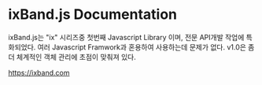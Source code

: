# ixBand.js Documentation

ixBand.js는 "ix" 시리즈중 첫번째 Javascript Library 이며, 전문 API개발 작업에 특화되었다.
여러 Javascript Framwork과 혼용하여 사용하는데 문제가 없다.
v1.0은 좀더 체계적인 객체 관리에 초점이 맞춰져 있다.

https://ixband.com
